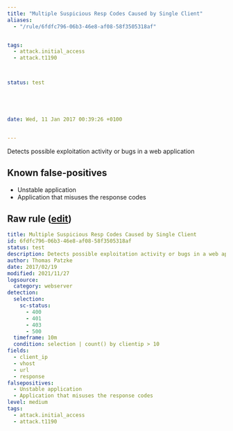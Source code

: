 ```yaml
---
title: "Multiple Suspicious Resp Codes Caused by Single Client"
aliases:
  - "/rule/6fdfc796-06b3-46e8-af08-58f3505318af"


tags:
  - attack.initial_access
  - attack.t1190



status: test





date: Wed, 11 Jan 2017 00:39:26 +0100


---
```


Detects possible exploitation activity or bugs in a web application

<!--more-->


## Known false-positives

* Unstable application
* Application that misuses the response codes




## Raw rule ([edit](https://github.com/SigmaHQ/sigma/edit/master/rules/web/web_multiple_suspicious_resp_codes_single_source.yml))
```yaml
title: Multiple Suspicious Resp Codes Caused by Single Client
id: 6fdfc796-06b3-46e8-af08-58f3505318af
status: test
description: Detects possible exploitation activity or bugs in a web application
author: Thomas Patzke
date: 2017/02/19
modified: 2021/11/27
logsource:
  category: webserver
detection:
  selection:
    sc-status:
      - 400
      - 401
      - 403
      - 500
  timeframe: 10m
  condition: selection | count() by clientip > 10
fields:
  - client_ip
  - vhost
  - url
  - response
falsepositives:
  - Unstable application
  - Application that misuses the response codes
level: medium
tags:
  - attack.initial_access
  - attack.t1190

```
